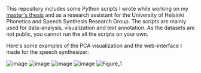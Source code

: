 This repository includes some Python scripts I wrote while working on my [master's thesis](http://urn.fi/URN:NBN:fi:hulib-202206152518) and as a research assistant for the University of Helsinki Phonetics and Speech Synthesis Research Group. The scripts are mainly used for data-analysis, visualization and text annotation. As the datasets are not public, you cannot run the all the scripts on your own.

Here's some examples of the PCA visualization and the web-interface I made for the speech synthesizer:

![image](https://user-images.githubusercontent.com/77778762/234274202-8ba3d723-f1a9-427e-ad99-8630c4a68adc.png)
![image](https://user-images.githubusercontent.com/77778762/234274433-7ae67d1e-464d-419a-8325-f9cf89875271.png)
![image](https://user-images.githubusercontent.com/77778762/234274503-64f94a89-1cfe-410c-ac2f-3987e55c3c9b.png)
![image](https://user-images.githubusercontent.com/77778762/234280089-ccbf63b6-acc7-4a6f-8b28-444ce43aa624.png)
![Figure_1](https://user-images.githubusercontent.com/77778762/234325609-833db1a5-e326-459a-9cfc-db43f09309c6.png)
